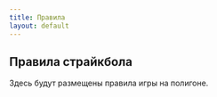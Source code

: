 ```yaml
---
title: Правила
layout: default
---
```

## Правила страйкбола
Здесь будут размещены правила игры на полигоне.